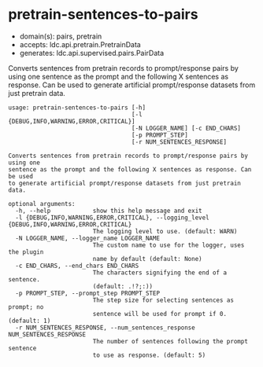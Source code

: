 # pretrain-sentences-to-pairs

* domain(s): pairs, pretrain
* accepts: ldc.api.pretrain.PretrainData
* generates: ldc.api.supervised.pairs.PairData

Converts sentences from pretrain records to prompt/response pairs by using one sentence as the prompt and the following X sentences as response. Can be used to generate artificial prompt/response datasets from just pretrain data.

```
usage: pretrain-sentences-to-pairs [-h]
                                   [-l {DEBUG,INFO,WARNING,ERROR,CRITICAL}]
                                   [-N LOGGER_NAME] [-c END_CHARS]
                                   [-p PROMPT_STEP]
                                   [-r NUM_SENTENCES_RESPONSE]

Converts sentences from pretrain records to prompt/response pairs by using one
sentence as the prompt and the following X sentences as response. Can be used
to generate artificial prompt/response datasets from just pretrain data.

optional arguments:
  -h, --help            show this help message and exit
  -l {DEBUG,INFO,WARNING,ERROR,CRITICAL}, --logging_level {DEBUG,INFO,WARNING,ERROR,CRITICAL}
                        The logging level to use. (default: WARN)
  -N LOGGER_NAME, --logger_name LOGGER_NAME
                        The custom name to use for the logger, uses the plugin
                        name by default (default: None)
  -c END_CHARS, --end_chars END_CHARS
                        The characters signifying the end of a sentence.
                        (default: .!?;:))
  -p PROMPT_STEP, --prompt_step PROMPT_STEP
                        The step size for selecting sentences as prompt; no
                        sentence will be used for prompt if 0. (default: 1)
  -r NUM_SENTENCES_RESPONSE, --num_sentences_response NUM_SENTENCES_RESPONSE
                        The number of sentences following the prompt sentence
                        to use as response. (default: 5)
```
